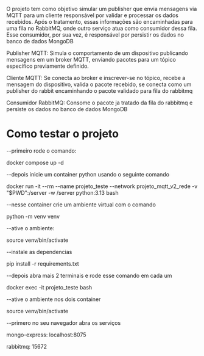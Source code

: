 O projeto tem como objetivo simular um publisher que envia mensagens via MQTT para um cliente responsável por validar e processar os dados recebidos.
Após o tratamento, essas informações são encaminhadas para uma fila no RabbitMQ, onde outro serviço atua como consumidor dessa fila.
Esse consumidor, por sua vez, é responsável por persistir os dados no banco de dados MongoDB

Publisher MQTT: Simula o comportamento de um dispositivo publicando mensagens em um broker MQTT, enviando pacotes para um tópico específico previamente definido.

Cliente MQTT: Se conecta ao broker e inscrever-se no tópico, recebe a mensagem do dispositivo, valida o pacote recebido, se conecta como um publisher do rabbit encaminhando o pacote validado para fila do rabbitmq


Consumidor RabbitMQ: Consome o pacote ja tratado da fila do rabbitmq e persiste os dados no banco de dados MongoDB


# Como testar o projeto

--primeiro rode o comando:

docker compose up -d


--depois inicie um container python usando o seguinte comando

docker run -it --rm --name projeto_teste --network projeto_mqtt_v2_rede -v "$PWD":/server -w /server python:3.13 bash


--nesse container crie um ambiente virtual com o comando

python -m venv venv

--ative o ambiente:

source venv/bin/activate


--instale as dependencias

pip install -r requirements.txt

--depois abra mais 2 terminais e rode esse comando em cada um

docker exec -it projeto_teste bash

--ative o ambiente nos dois container

source venv/bin/activate


--primero no seu navegador abra os serviços

mongo-express:
localhost:8075

rabbitmq:
15672
